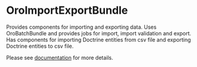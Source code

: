 OroImportExportBundle
=====================

Provides components for importing and exporting data. Uses OroBatchBundle and provides jobs for import, import
validation and export. Has components for importing Doctrine entities from csv file and exporting Doctrine entities
to csv file.


Please see [documentation](./Resources/doc/index.md) for more details.

